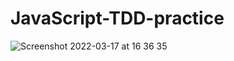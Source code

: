 # JavaScript-TDD-practice

![Screenshot 2022-03-17 at 16 36 35](https://user-images.githubusercontent.com/97796341/158849422-76485056-fa82-407f-9ece-1986ef9f8c16.png)
